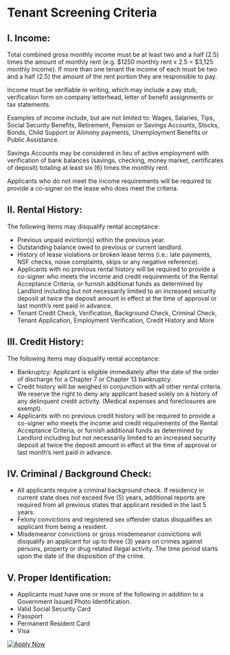# Tenant Screening Criteria


## I. Income:

Total combined gross monthly income must be at least two and a half (2.5) times the amount of monthly rent (e.g. $1250 monthly rent x 2.5 = $3,125 monthly income). If more than one tenant the income of each must be two and a half (2.5) the amount of the rent portion they are responsible to pay.

Income must be verifiable in writing, which may include a pay stub, verification form on company letterhead, letter of benefit assignments or tax statements.

Examples of income include, but are not limited to: Wages, Salaries, Tips, Social Security Benefits, Retirement, Pension or Savings Accounts, Stocks, Bonds, Child Support or Alimony payments, Unemployment Benefits or Public Assistance.

Savings Accounts may be considered in lieu of active employment with verification of bank balances (savings, checking, money market, certificates of deposit) totaling at least six (6) times the monthly rent.

Applicants who do not meet the income requirements will be required to provide a co-signer on the lease who does meet the criteria.

## II. Rental History:

The following items may disqualify rental acceptance:

* Previous unpaid eviction(s) within the previous year.
* Outstanding balance owed to previous or current landlord.
* History of lease violations or broken lease terms (i.e.: late payments, NSF checks, noise complaints, skips or any negative reference).
* Applicants with no previous rental history will be required to provide a co-signer who meets the income and credit requirements of the Rental Acceptance Criteria, or furnish additional funds as determined by Landlord including but not necessarily limited to an increased security deposit at twice the deposit amount in effect at the time of approval or last month’s rent paid in advance.
* Tenant Credit Check, Verification, Background Check, Criminal Check, Tenant Application, Employment Verification, Credit History and More

## III. Credit History:

The following items may disqualify rental acceptance:

* Bankruptcy: Applicant is eligible immediately after the date of the order of discharge for a Chapter 7 or Chapter 13 bankruptcy.
* Credit history will be weighed in conjunction with all other rental criteria. We reserve the right to deny any applicant based solely on a history of any delinquent credit activity. (Medical expenses and foreclosures are exempt).
* Applicants with no previous credit history will be required to provide a co-signer who meets the income and credit requirements of the Rental Acceptance Criteria, or furnish additional funds as determined by Landlord including but not necessarily limited to an increased security deposit at twice the deposit amount in effect at the time of approval or last month’s rent paid in advance.

## IV. Criminal / Background Check:

* All applicants require a criminal background check. If residency in current state does not exceed five (5) years, additional reports are required from all previous states that applicant resided in the last 5 years.
* Felony convictions and registered sex offender status disqualifies an applicant from being a resident. 
* Misdemeanor convictions or gross misdemeanor convictions will disqualify an applicant for up to three (3) years on crimes against persons, property or drug related illegal activity. The time period starts upon the date of the disposition of the crime.

## V. Proper Identification:

* Applicants must have one or more of the following in addition to a Government Issued Photo Identification.
* Valid Social Security Card
* Passport
* Permanent Resident Card
* Visa

[![Apply Now](https://app.appsingular.com/assets/images/app-appsingular/apply-now.png)](https://app.appsingular.com/rental-application/F95FL)
